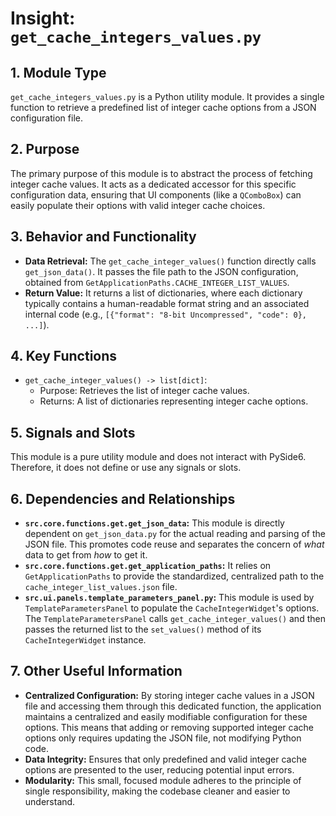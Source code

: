 # Insight: `get_cache_integers_values.py`

## 1. Module Type

`get_cache_integers_values.py` is a Python utility module. It provides a single function to retrieve a predefined list of integer cache options from a JSON configuration file.

## 2. Purpose

The primary purpose of this module is to abstract the process of fetching integer cache values. It acts as a dedicated accessor for this specific configuration data, ensuring that UI components (like a `QComboBox`) can easily populate their options with valid integer cache choices.

## 3. Behavior and Functionality

- **Data Retrieval:** The `get_cache_integer_values()` function directly calls `get_json_data()`. It passes the file path to the JSON configuration, obtained from `GetApplicationPaths.CACHE_INTEGER_LIST_VALUES`.
- **Return Value:** It returns a list of dictionaries, where each dictionary typically contains a human-readable format string and an associated internal code (e.g., `[{"format": "8-bit Uncompressed", "code": 0}, ...]`).

## 4. Key Functions

- `get_cache_integer_values() -> list[dict]`:
  - Purpose: Retrieves the list of integer cache values.
  - Returns: A list of dictionaries representing integer cache options.

## 5. Signals and Slots

This module is a pure utility module and does not interact with PySide6. Therefore, it does not define or use any signals or slots.

## 6. Dependencies and Relationships

- **`src.core.functions.get.get_json_data`:** This module is directly dependent on `get_json_data.py` for the actual reading and parsing of the JSON file. This promotes code reuse and separates the concern of *what* data to get from *how* to get it.
- **`src.core.functions.get.get_application_paths`:** It relies on `GetApplicationPaths` to provide the standardized, centralized path to the `cache_integer_list_values.json` file.
- **`src.ui.panels.template_parameters_panel.py`:** This module is used by `TemplateParametersPanel` to populate the `CacheIntegerWidget`'s options. The `TemplateParametersPanel` calls `get_cache_integer_values()` and then passes the returned list to the `set_values()` method of its `CacheIntegerWidget` instance.

## 7. Other Useful Information

- **Centralized Configuration:** By storing integer cache values in a JSON file and accessing them through this dedicated function, the application maintains a centralized and easily modifiable configuration for these options. This means that adding or removing supported integer cache options only requires updating the JSON file, not modifying Python code.
- **Data Integrity:** Ensures that only predefined and valid integer cache options are presented to the user, reducing potential input errors.
- **Modularity:** This small, focused module adheres to the principle of single responsibility, making the codebase cleaner and easier to understand.